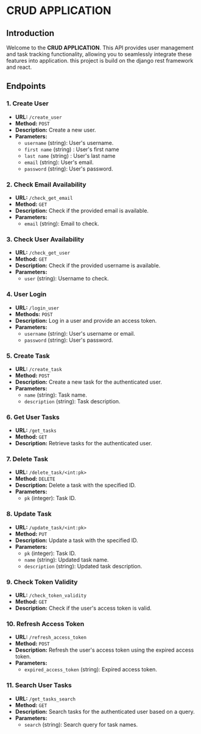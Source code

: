 # CRUD APPLICATION

## Introduction

Welcome to the **CRUD APPLICATION**. This API provides user management and task tracking functionality, allowing you to seamlessly integrate these features into application. this project is build on the django rest framework and react.

## Endpoints

### 1. Create User

- **URL:** `/create_user`
- **Method:** `POST`
- **Description:** Create a new user.
- **Parameters:**
  - `username` (string): User's username.
  - `first name` (string) : User's first name
  - `last name` (string) : User's last name
  - `email` (string): User's email.
  - `password` (string): User's password.

### 2. Check Email Availability

- **URL:** `/check_get_email`
- **Method:** `GET`
- **Description:** Check if the provided email is available.
- **Parameters:**
  - `email` (string): Email to check.

### 3. Check User Availability

- **URL:** `/check_get_user`
- **Method:** `GET`
- **Description:** Check if the provided username is available.
- **Parameters:**
  - `user` (string): Username to check.

### 4. User Login

- **URL:** `/login_user`
- **Methods:** `POST`
- **Description:** Log in a user and provide an access token.
- **Parameters:**
  - `username` (string): User's username or email.
  - `password` (string): User's password.

### 5. Create Task

- **URL:** `/create_task`
- **Method:** `POST`
- **Description:** Create a new task for the authenticated user.
- **Parameters:**
  - `name` (string): Task name.
  - `description` (string): Task description.

### 6. Get User Tasks

- **URL:** `/get_tasks`
- **Method:** `GET`
- **Description:** Retrieve tasks for the authenticated user.

### 7. Delete Task

- **URL:** `/delete_task/<int:pk>`
- **Method:** `DELETE`
- **Description:** Delete a task with the specified ID.
- **Parameters:**
  - `pk` (integer): Task ID.

### 8. Update Task

- **URL:** `/update_task/<int:pk>`
- **Method:** `PUT`
- **Description:** Update a task with the specified ID.
- **Parameters:**
  - `pk` (integer): Task ID.
  - `name` (string): Updated task name.
  - `description` (string): Updated task description.

### 9. Check Token Validity

- **URL:** `/check_token_validity`
- **Method:** `GET`
- **Description:** Check if the user's access token is valid.

### 10. Refresh Access Token

- **URL:** `/refresh_access_token`
- **Method:** `POST`
- **Description:** Refresh the user's access token using the expired access token.
- **Parameters:**
  - `expired_access_token` (string): Expired access token.

### 11. Search User Tasks

- **URL:** `/get_tasks_search`
- **Method:** `GET`
- **Description:** Search tasks for the authenticated user based on a query.
- **Parameters:**
  - `search` (string): Search query for task names.

